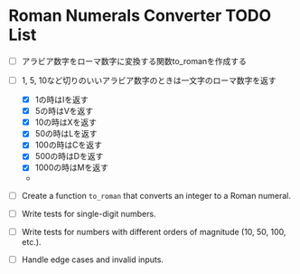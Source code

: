 # Roman Numerals Converter TODO List
- [ ] アラビア数字をローマ数字に変換する関数to_romanを作成する
- [ ] 1, 5, 10など切りのいいアラビア数字のときは一文字のローマ数字を返す
    - [x] 1の時はIを返す
    - [x] 5の時はVを返す
    - [x] 10の時はXを返す
    - [x] 50の時はLを返す
    - [x] 100の時はCを返す
    - [x] 500の時はDを返す
    - [x] 1000の時はMを返す
    - 

- [ ] Create a function `to_roman` that converts an integer to a Roman numeral.
- [ ] Write tests for single-digit numbers.
- [ ] Write tests for numbers with different orders of magnitude (10, 50, 100, etc.).
- [ ] Handle edge cases and invalid inputs.
